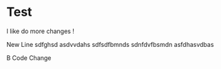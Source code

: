 # Test

I like do more changes !

New Line sdfghsd
asdvvdahs
sdfsdfbmnds
sdnfdvfbsmdn
asfdhasvdbas

B Code Change

